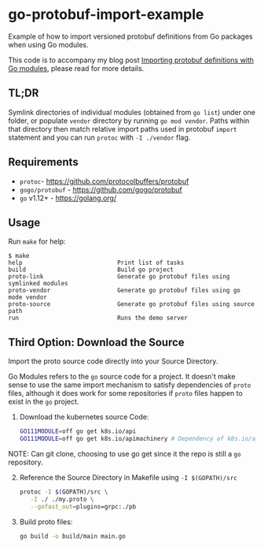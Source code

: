 #  go-protobuf-import-example

Example of how to import versioned protobuf definitions from Go packages when
using Go modules.

This code is to accompany my blog post [Importing protobuf definitions with Go
modules](https://stepan.wtf/importing-protobuf-with-go-modules/), please read
for more details.

## TL;DR

Symlink directories of individual modules (obtained from `go list`) under one
folder, or populate `vendor` directory by running `go mod vendor`. Paths within
that directory then match relative import paths used in protobuf `import`
statement and you can run `protoc` with `-I ./vendor` flag.

## Requirements

- `protoc`- https://github.com/protocolbuffers/protobuf
- `gogo/protobuf` - https://github.com/gogo/protobuf
- `go` v1.12+ - https://golang.org/

## Usage

Run `make` for help:

```console
$ make
help                           Print list of tasks
build                          Build go project
proto-link                     Generate go protobuf files using symlinked modules
proto-vendor                   Generate go protobuf files using go mode vendor
proto-source                   Generate go protobuf files using source path
run                            Runs the demo server
```

## Third Option: Download the Source

Import the proto source code directly into your Source Directory.

Go Modules refers to the `go` source code for a project. It doesn't make sense to use
the same import mechanism to satisfy dependencies of `proto` files, although it does work for
some repositories if `proto` files happen to exist in the `go` project.

1. Download the kubernetes source Code:
    ```bash
   GO111MODULE=off go get k8s.io/api
   GO111MODULE=off go get k8s.io/apimachinery # Dependency of k8s.io/api 
   ```

NOTE: Can git clone, choosing to use go get since it the repo is still a `go` repository.

2. Reference the Source Directory in Makefile using `-I $(GOPATH)/src`
   ```bash
   protoc -I $(GOPATH)/src \
      -I ./ ./my.proto \
      --gofast_out=plugins=grpc:./pb
   ```

3. Build proto files:
   ```bash
   go build -o build/main main.go
   ```